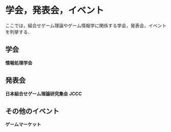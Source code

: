 # 学会，発表会，イベント

ここでは，組合せゲーム理論やゲーム情報学に関係する学会，発表会，イベントを列挙する．


## 学会
**情報処理学会**

## 発表会
**日本組合せゲーム理論研究集会**
**JCCC**


## その他のイベント
**ゲームマーケット**



